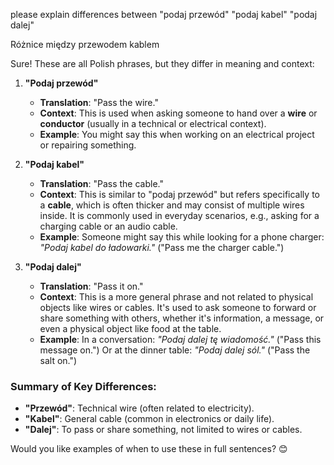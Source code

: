 please explain differences between "podaj przewód" "podaj kabel" "podaj dalej"

Różnice między przewodem kablem

Sure! These are all Polish phrases, but they differ in meaning and context:

1. **"Podaj przewód"**  
   - **Translation**: "Pass the wire."  
   - **Context**: This is used when asking someone to hand over a **wire** or **conductor** (usually in a technical or electrical context).  
   - **Example**: You might say this when working on an electrical project or repairing something.

2. **"Podaj kabel"**  
   - **Translation**: "Pass the cable."  
   - **Context**: This is similar to "podaj przewód" but refers specifically to a **cable**, which is often thicker and may consist of multiple wires inside. It is commonly used in everyday scenarios, e.g., asking for a charging cable or an audio cable.  
   - **Example**: Someone might say this while looking for a phone charger: *"Podaj kabel do ładowarki."* ("Pass me the charger cable.")

3. **"Podaj dalej"**  
   - **Translation**: "Pass it on."  
   - **Context**: This is a more general phrase and not related to physical objects like wires or cables. It's used to ask someone to forward or share something with others, whether it's information, a message, or even a physical object like food at the table.  
   - **Example**: In a conversation: *"Podaj dalej tę wiadomość."* ("Pass this message on.") Or at the dinner table: *"Podaj dalej sól."* ("Pass the salt on.")

### Summary of Key Differences:
- **"Przewód"**: Technical wire (often related to electricity).  
- **"Kabel"**: General cable (common in electronics or daily life).  
- **"Dalej"**: To pass or share something, not limited to wires or cables.  

Would you like examples of when to use these in full sentences? 😊
